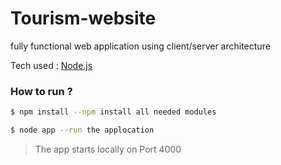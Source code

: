 # Tourism-website

fully functional web application using client/server architecture

Tech used : [Node.js](https://nodejs.org/en)

### How to run ?

```sh
$ npm install --npm install all needed modules
```

```sh
$ node app --run the applocation
```

> The app starts locally on Port 4000
